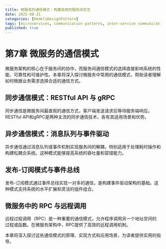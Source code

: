 ```yaml
---
title: 微服务的通信模式：构建高效的服务间交互
date: 2025-08-31
categories: [ModelsDesignPattern]
tags: [microservices, communication patterns, inter-service communication]
published: true
---
```


# 第7章 微服务的通信模式

微服务架构的核心在于服务间的协作，而服务间通信模式的选择直接影响系统的性能、可靠性和可维护性。本章将深入探讨微服务中常用的通信模式，帮助读者理解如何根据业务需求选择合适的通信方式。

## 同步通信模式：RESTful API 与 gRPC

同步通信是微服务间最直观的通信方式，客户端发送请求后等待服务端响应。RESTful API和gRPC是两种主流的同步通信技术，各有其适用场景和优势。

## 异步通信模式：消息队列与事件驱动

异步通信通过消息队列或事件机制实现服务间的解耦，特别适用于处理耗时操作和构建松耦合系统。这种模式能够提高系统的吞吐量和容错能力。

## 发布-订阅模式与事件总线

发布-订阅模式通过事件总线实现一对多的通信，是构建事件驱动架构的基础。这种模式支持系统的水平扩展和灵活的组件组合。

## 微服务中的 RPC 与远程调用

远程过程调用（RPC）是一种重要的通信模式，允许程序调用另一个地址空间的过程或函数。在微服务架构中，RPC提供了高效的远程调用机制。

本章将深入探讨这些通信模式的原理、实现方式和应用场景，为读者提供实用的指导。